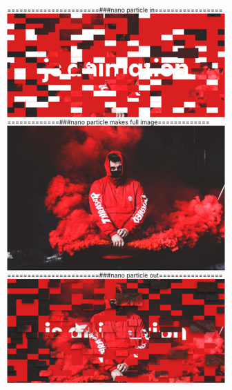 =======================###nano particle in=================
![](Result1.png)
=============###nano particle makes full image=============
![](2.jpg)
=======================###nano particle out================
![](Result2.png)
